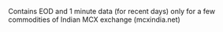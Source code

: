 Contains EOD and 1 minute data (for recent days) only for a few commodities of Indian MCX exchange (mcxindia.net)